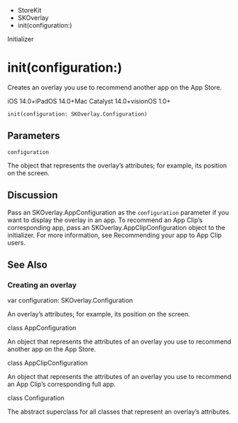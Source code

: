 

- StoreKit
- SKOverlay
-  init(configuration:) 

Initializer

# init(configuration:)

Creates an overlay you use to recommend another app on the App Store.

iOS 14.0+iPadOS 14.0+Mac Catalyst 14.0+visionOS 1.0+

``` source
init(configuration: SKOverlay.Configuration)
```

## Parameters 

`configuration`  

The object that represents the overlay’s attributes; for example, its position on the screen.

## Discussion

Pass an SKOverlay.AppConfiguration as the `configuration` parameter if you want to display the overlay in an app. To recommend an App Clip’s corresponding app, pass an SKOverlay.AppClipConfiguration object to the initializer. For more information, see Recommending your app to App Clip users.

## See Also

### Creating an overlay

var configuration: SKOverlay.Configuration

An overlay’s attributes; for example, its position on the screen.

class AppConfiguration

An object that represents the attributes of an overlay you use to recommend another app on the App Store.

class AppClipConfiguration

An object that represents the attributes of an overlay you use to recommend an App Clip’s corresponding full app.

class Configuration

The abstract superclass for all classes that represent an overlay’s attributes.

